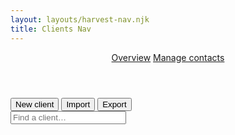 ```yaml
---
layout: layouts/harvest-nav.njk
title: Clients Nav
---
```


<header id="top-nav">
  <nav>
    <a href="#" class="is-active">Overview</a>
    <a href="#">Manage contacts</a>
  </nav>
</header>

<main>
  <div id="action-bar">
    <div>
      <button>New client</button>
      <button>Import</button>
      <button>Export</button>
    </div>
    <input type="text" placeholder="Find a client…">
  </div>
</main>
